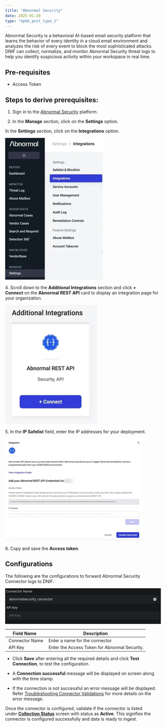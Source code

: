 ```yaml
---
title: "Abnormal Security"
date: 2025-01-20
type: "epkb_post_type_1"
---
```


  
Abnormal Security is a behavioral AI-based email security platform that learns the behavior of every identity in a cloud email environment and analyzes the risk of every event to block the most sophisticated attacks. DNIF can collect, normalize, and monitor Abnormal Security threat logs to help you identify suspicious activity within your workspace in real time.

## **Pre-requisites**

- Access Token

## **Steps to derive prerequisites:**

1. Sign in to the [Abnormal Security](https://portal.abnormalsecurity.com/) platform.

3. In the **Manage** section, click on the **Settings** option.

In the **Settings** section, click on the **Integrations** option.

![image 1-Nov-29-2023-09-02-30-9339-AM](./images-Abnormal%20Security/Abnormal-Security-1.webp)

4\. Scroll down to the **Additional Integrations** section and click **\+ Connect** on the **Abnormal REST API** card to display an integration page for your organization.

![image 2-4](./images-Abnormal%20Security/Abnormal-Security-2.webp)

  
5\. In the **IP Safelist** field, enter the IP addresses for your deployment.  

![image 3-3](./images-Abnormal%20Security/Abnormal-Security-3.webp)

6\. Copy and save the **Access token**.

## **Configurations**  

The following are the configurations to forward Abnormal Security Connector logs to DNIF.‌

![image 4-3](./images-Abnormal%20Security/Abnormal-Security-4.webp)

| **Field Name**  | **Description** |
| --- | --- |
|  Connector Name |  Enter a name for the connector |
|  API Key |  Enter the Access Token for Abnormal Security. |

- Click **Save** after entering all the required details and click **Test Connection**, to test the configuration.

- A **Connection successful** message will be displayed on screen along with the time stamp.

- If the connection is not successful an error message will be displayed. Refer [Troubleshooting Connector Validations](https://dnif.it/kb/troubleshooting-and-debugging/troubleshooting-connector-validations/) for more details on the error message.

Once the connector is configured, validate if the connector is listed under [**Collection Status**](https://dnif.it/kb/operations/collection-status/) screen with status as **Active**. This signifies the connector is configured successfully and data is ready to ingest.
